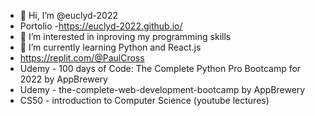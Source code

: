 - 👋 Hi, I’m @euclyd-2022 
- Portolio -https://euclyd-2022.github.io/
- 👀 I’m interested in inproving my programming skills
- 🌱 I’m currently learning Python and React.js
- https://replit.com/@PaulCross
- Udemy - 100 days of Code: The Complete Python Pro Bootcamp for 2022 by AppBrewery
- Udemy - the-complete-web-development-bootcamp by AppBrewery
- CS50 - introduction to Computer Science (youtube lectures)


<!---
euclyd-2022/euclyd-2022 is a ✨ special ✨ repository because its `README.md` (this file) appears on your GitHub profile.
You can click the Preview link to take a look at your changes.
--->

